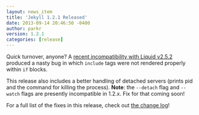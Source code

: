 ```yaml
---
layout: news_item
title: 'Jekyll 1.2.1 Released'
date: 2013-09-14 20:46:50 -0400
author: parkr
version: 1.2.1
categories: [release]
---
```


Quick turnover, anyone? A [recent incompatibility with Liquid
v2.5.2](https://github.com/jekyll/jekyll/pull/1525) produced a nasty bug in
which `include` tags were not rendered properly within `if` blocks.

This release also includes a better handling of detached servers (prints pid and
the command for killing the process). **Note**: the `--detach` flag and
`--watch` flags are presently incompatible in 1.2.x. Fix for that coming soon!

For a full list of the fixes in this release, check out [the change
log](/docs/history/)!
